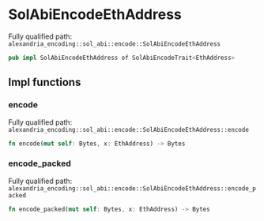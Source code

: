 # SolAbiEncodeEthAddress

Fully qualified path: `alexandria_encoding::sol_abi::encode::SolAbiEncodeEthAddress`

```rust
pub impl SolAbiEncodeEthAddress of SolAbiEncodeTrait<EthAddress>
```

## Impl functions

### encode

Fully qualified path: `alexandria_encoding::sol_abi::encode::SolAbiEncodeEthAddress::encode`

```rust
fn encode(mut self: Bytes, x: EthAddress) -> Bytes
```

### encode_packed

Fully qualified path: `alexandria_encoding::sol_abi::encode::SolAbiEncodeEthAddress::encode_packed`

```rust
fn encode_packed(mut self: Bytes, x: EthAddress) -> Bytes
```

